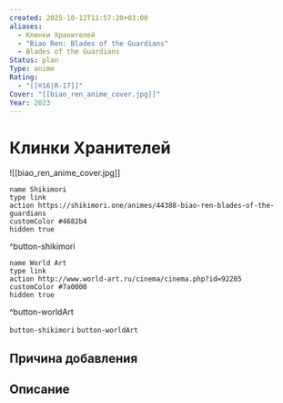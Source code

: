 ```yaml
---
created: 2025-10-12T11:57:20+03:00
aliases:
  - Клинки Хранителей
  - "Biao Ren: Blades of the Guardians"
  - Blades of the Guardians
Status: plan
Type: anime
Rating:
  - "[[®️16|R-17]]"
Cover: "[[biao_ren_anime_cover.jpg]]"
Year: 2023
---
```


# Клинки Хранителей

![[biao_ren_anime_cover.jpg]]



```button
name Shikimori
type link
action https://shikimori.one/animes/44388-biao-ren-blades-of-the-guardians
customColor #4682b4
hidden true
```
^button-shikimori

```button
name World Art
type link
action http://www.world-art.ru/cinema/cinema.php?id=92285
customColor #7a0000
hidden true
```
^button-worldArt





`button-shikimori` `button-worldArt`

## Причина добавления




## Описание


